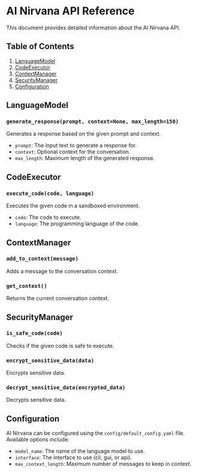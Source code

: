 # AI Nirvana API Reference

This document provides detailed information about the AI Nirvana API.

## Table of Contents

1. [LanguageModel](#languagemodel)
2. [CodeExecutor](#codeexecutor)
3. [ContextManager](#contextmanager)
4. [SecurityManager](#securitymanager)
5. [Configuration](#configuration)

## LanguageModel

### `generate_response(prompt, context=None, max_length=150)`

Generates a response based on the given prompt and context.

- `prompt`: The input text to generate a response for.
- `context`: Optional context for the conversation.
- `max_length`: Maximum length of the generated response.

## CodeExecutor

### `execute_code(code, language)`

Executes the given code in a sandboxed environment.

- `code`: The code to execute.
- `language`: The programming language of the code.

## ContextManager

### `add_to_context(message)`

Adds a message to the conversation context.

### `get_context()`

Returns the current conversation context.

## SecurityManager

### `is_safe_code(code)`

Checks if the given code is safe to execute.

### `encrypt_sensitive_data(data)`

Encrypts sensitive data.

### `decrypt_sensitive_data(encrypted_data)`

Decrypts sensitive data.

## Configuration

AI Nirvana can be configured using the `config/default_config.yaml` file. Available options include:

- `model_name`: The name of the language model to use.
- `interface`: The interface to use (cli, gui, or api).
- `max_context_length`: Maximum number of messages to keep in context.